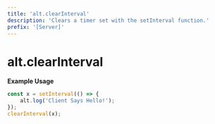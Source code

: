 ```yaml
---
title: 'alt.clearInterval'
description: 'Clears a timer set with the setInterval function.'
prefix: '[Server]'
---
```


# alt.clearInterval

**Example Usage**

```js
const x = setInterval(() => {
    alt.log('Client Says Hello!');
});
clearInterval(x);
```
